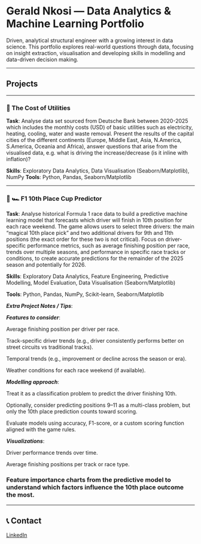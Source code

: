# Gerald Nkosi — Data Analytics & Machine Learning Portfolio

Driven, analytical structural engineer with a growing interest in data science. This portfolio explores real-world questions through data, focusing on insight extraction, visualisation and developing skills in modelling and data-driven decision making.

---

## Projects

---

### 🔹 The Cost of Utilities

**Task**: Analyse data set sourced from Deutsche Bank between 2020-2025 which includes the monthly costs (USD) of basic utilities such as electricity, heating, cooling, water and waste removal. Present the results of the capital cities of the different continents (Europe, Middle East, Asia, N.America, S.America, Oceania and Africa), answer questions that arise from the visualised data, e.g. what is driving the increase/decrease (is it inline with inflation)?

**Skills**: Exploratory Data Analytics, Data Visualisation (Seaborn/Matplotlib), NumPy
**Tools**: Python, Pandas, Seaborn/Matplotlib

---
### 🔹 🏎️ F1 10th Place Cup Predictor

**Task**: Analyse historical Formula 1 race data to build a predictive machine learning model that forecasts which driver will finish in 10th position for each race weekend. The game allows users to select three drivers: the main “magical 10th place pick” and two additional drivers for 9th and 11th positions (the exact order for these two is not critical). Focus on driver-specific performance metrics, such as average finishing position per race, trends over multiple seasons, and performance in specific race tracks or conditions, to create accurate predictions for the remainder of the 2025 season and potentially for 2026.

**Skills**: Exploratory Data Analytics, Feature Engineering, Predictive Modelling, Model Evaluation, Data Visualisation (Seaborn/Matplotlib)

**Tools**: Python, Pandas, NumPy, Scikit-learn, Seaborn/Matplotlib

***Extra Project Notes / Tips***:

***Features to consider***:

Average finishing position per driver per race.

Track-specific driver trends (e.g., driver consistently performs better on street circuits vs traditional tracks).

Temporal trends (e.g., improvement or decline across the season or era).

Weather conditions for each race weekend (if available).

***Modelling approach***:

Treat it as a classification problem to predict the driver finishing 10th.

Optionally, consider predicting positions 9–11 as a multi-class problem, but only the 10th place prediction counts toward scoring.

Evaluate models using accuracy, F1-score, or a custom scoring function aligned with the game rules.

***Visualizations***:

Driver performance trends over time.

Average finishing positions per track or race type.

### Feature importance charts from the predictive model to understand which factors influence the 10th place outcome the most.
---

## 📞 Contact

[LinkedIn](https://www.linkedin.com/in/gerald-nkosi-571392221/)

